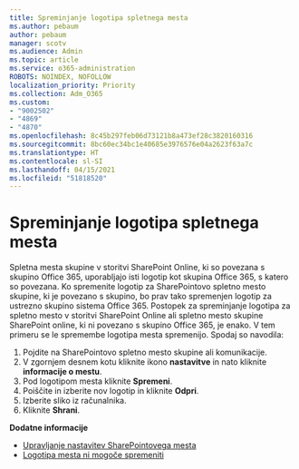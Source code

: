 ```yaml
---
title: Spreminjanje logotipa spletnega mesta
ms.author: pebaum
author: pebaum
manager: scotv
ms.audience: Admin
ms.topic: article
ms.service: o365-administration
ROBOTS: NOINDEX, NOFOLLOW
localization_priority: Priority
ms.collection: Adm_O365
ms.custom:
- "9002502"
- "4869"
- "4870"
ms.openlocfilehash: 8c45b297feb06d73121b8a473ef28c3820160316
ms.sourcegitcommit: 8bc60ec34bc1e40685e3976576e04a2623f63a7c
ms.translationtype: HT
ms.contentlocale: sl-SI
ms.lasthandoff: 04/15/2021
ms.locfileid: "51818520"
---
```

# <a name="change-site-logo"></a>Spreminjanje logotipa spletnega mesta

Spletna mesta skupine v storitvi SharePoint Online, ki so povezana s skupino Office 365, uporabljajo isti logotip kot skupina Office 365, s katero so povezana. Ko spremenite logotip za SharePointovo spletno mesto skupine, ki je povezano s skupino, bo prav tako spremenjen logotip za ustrezno skupino sistema Office 365. Postopek za spreminjanje logotipa za spletno mesto v storitvi SharePoint Online ali spletno mesto skupine SharePoint online, ki ni povezano s skupino Office 365, je enako. V tem primeru se le spremembe logotipa mesta spremenijo. Spodaj so navodila:

1. Pojdite na SharePointovo spletno mesto skupine ali komunikacije.
2. V zgornjem desnem kotu kliknite ikono **nastavitve** in nato kliknite **informacije o mestu**.
3. Pod logotipom mesta kliknite **Spremeni**.
4. Poiščite in izberite nov logotip in kliknite **Odpri**.
5. Izberite sliko iz računalnika.
6. Kliknite **Shrani**.

**Dodatne informacije**

- [Upravljanje nastavitev SharePointovega mesta](https://support.office.com/article/manage-your-sharepoint-site-settings-8376034d-d0c7-446e-9178-6ab51c58df42)
- [Logotipa mesta ni mogoče spremeniti](https://docs.microsoft.com/sharepoint/troubleshoot/sites/error-when-changing-o365-site-logo)
